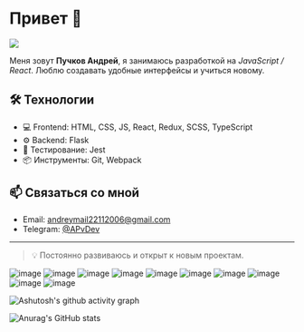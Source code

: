 # Привет 👋

![](https://komarev.com/ghpvc/?username=annddreyy&color=dc143c)

Меня зовут __Пучков Андрей__, я занимаюсь разработкой на _JavaScript / React_. Люблю создавать удобные интерфейсы и учиться новому.

## 🛠 Технологии

- 💻 Frontend: HTML, CSS, JS, React, Redux, SCSS, TypeScript
- ⚙️ Backend: Flask
- 🧪 Тестирование: Jest
- 📦 Инструменты: Git, Webpack

## 📫 Связаться со мной

- Email: andreymail22112006@gmail.com 
- Telegram: [@APvDev](https://t.me/@APvDev)

---

> 💡 Постоянно развиваюсь и открыт к новым проектам.

<!--
**Annddreyy/Annddreyy** is a ✨ _special_ ✨ repository because its `README.md` (this file) appears on your GitHub profile.

Here are some ideas to get you started:

- 🔭 I’m currently working on ...
- 🌱 I’m currently learning ...
- 👯 I’m looking to collaborate on ...
- 🤔 I’m looking for help with ...
- 💬 Ask me about ...
- 📫 How to reach me: ...
- 😄 Pronouns: ...
- ⚡ Fun fact: ...
-->
![image](https://img.shields.io/badge/HTML5-black?style=for-the-badge&logo=html5&logoColor=red)
![image](https://img.shields.io/badge/CSS3-black?style=for-the-badge&logo=css3&logoColor=blue)
![image](https://img.shields.io/badge/JavaScript-black?style=for-the-badge&logo=javascript&logoColor=yellow)
![image](https://img.shields.io/badge/React-black?style=for-the-badge&logo=react&logoColor=blue)
![image](https://img.shields.io/badge/Sass-black?style=for-the-badge&logo=sass&logoColor=red)
![image](https://img.shields.io/badge/TypeScript-black?style=for-the-badge&logo=typescript&logoColor=blue)
![image](https://img.shields.io/badge/Webpack-black?style=for-the-badge&logo=webpack&logoColor=blue)
![image](https://img.shields.io/badge/Python-black?style=for-the-badge&logo=python&logoColor=yellow)
![image](https://img.shields.io/badge/Figma-black?style=for-the-badge&logo=figma&logoColor=orange)
![image](https://img.shields.io/badge/Visual_Studio_Code-black?style=for-the-badge&logo=visual%20studio%20code&logoColor=blue)

![Ashutosh's github activity graph](https://github-readme-activity-graph.vercel.app/graph?username=Annddreyy&theme=github-compact)

![Anurag's GitHub stats](https://github-readme-stats.vercel.app/api?username=annddreyy\&rank_icon=github\&show_icons=true\&title_color=blue\&icon_color=blue\&text_color=9f9f9f\&bg_color=151515\&ring_color=blue)
